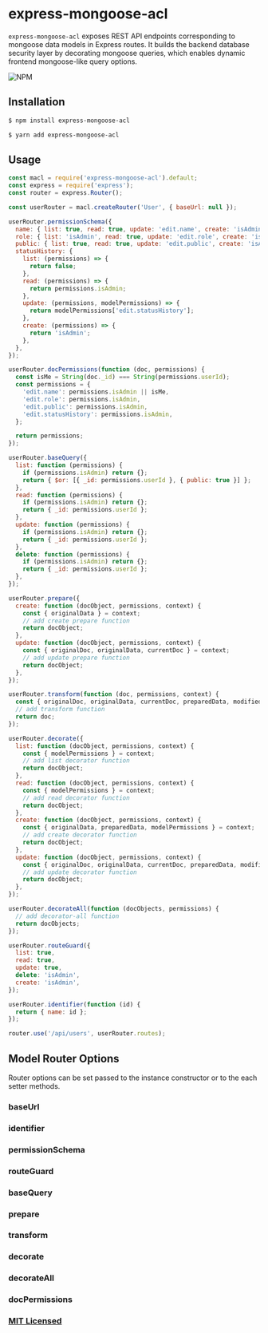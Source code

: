 # express-mongoose-acl

`express-mongoose-acl` exposes REST API endpoints corresponding to mongoose data models in Express routes. It builds the backend database security layer by decorating mongoose queries, which enables dynamic frontend mongoose-like query options.

![NPM](https://img.shields.io/npm/v/express-mongoose-acl.svg)

## Installation

```sh
$ npm install express-mongoose-acl
```

```sh
$ yarn add express-mongoose-acl
```

## Usage

```js
const macl = require('express-mongoose-acl').default;
const express = require('express');
const router = express.Router();

const userRouter = macl.createRouter('User', { baseUrl: null });

userRouter.permissionSchema({
  name: { list: true, read: true, update: 'edit.name', create: 'isAdmin' },
  role: { list: 'isAdmin', read: true, update: 'edit.role', create: 'isAdmin' },
  public: { list: true, read: true, update: 'edit.public', create: 'isAdmin' },
  statusHistory: {
    list: (permissions) => {
      return false;
    },
    read: (permissions) => {
      return permissions.isAdmin;
    },
    update: (permissions, modelPermissions) => {
      return modelPermissions['edit.statusHistory'];
    },
    create: (permissions) => {
      return 'isAdmin';
    },
  },
});

userRouter.docPermissions(function (doc, permissions) {
  const isMe = String(doc._id) === String(permissions.userId);
  const permissions = {
    'edit.name': permissions.isAdmin || isMe,
    'edit.role': permissions.isAdmin,
    'edit.public': permissions.isAdmin,
    'edit.statusHistory': permissions.isAdmin,
  };

  return permissions;
});

userRouter.baseQuery({
  list: function (permissions) {
    if (permissions.isAdmin) return {};
    return { $or: [{ _id: permissions.userId }, { public: true }] };
  },
  read: function (permissions) {
    if (permissions.isAdmin) return {};
    return { _id: permissions.userId };
  },
  update: function (permissions) {
    if (permissions.isAdmin) return {};
    return { _id: permissions.userId };
  },
  delete: function (permissions) {
    if (permissions.isAdmin) return {};
    return { _id: permissions.userId };
  },
});

userRouter.prepare({
  create: function (docObject, permissions, context) {
    const { originalData } = context;
    // add create prepare function
    return docObject;
  },
  update: function (docObject, permissions, context) {
    const { originalDoc, originalData, currentDoc } = context;
    // add update prepare function
    return docObject;
  },
});

userRouter.transform(function (doc, permissions, context) {
  const { originalDoc, originalData, currentDoc, preparedData, modifiedPaths } = context;
  // add transform function
  return doc;
});

userRouter.decorate({
  list: function (docObject, permissions, context) {
    const { modelPermissions } = context;
    // add list decorator function
    return docObject;
  },
  read: function (docObject, permissions, context) {
    const { modelPermissions } = context;
    // add read decorator function
    return docObject;
  },
  create: function (docObject, permissions, context) {
    const { originalData, preparedData, modelPermissions } = context;
    // add create decorator function
    return docObject;
  },
  update: function (docObject, permissions, context) {
    const { originalDoc, originalData, currentDoc, preparedData, modifiedPaths, modelPermissions } = context;
    // add update decorator function
    return docObject;
  },
});

userRouter.decorateAll(function (docObjects, permissions) {
  // add decorator-all function
  return docObjects;
});

userRouter.routeGuard({
  list: true,
  read: true,
  update: true,
  delete: 'isAdmin',
  create: 'isAdmin',
});

userRouter.identifier(function (id) {
  return { name: id };
});

router.use('/api/users', userRouter.routes);
```

## Model Router Options

Router options can be set passed to the instance constructor or to the each setter methods.

### baseUrl

### identifier

### permissionSchema

### routeGuard

### baseQuery

### prepare

### transform

### decorate

### decorateAll

### docPermissions

### [MIT Licensed](LICENSE)
